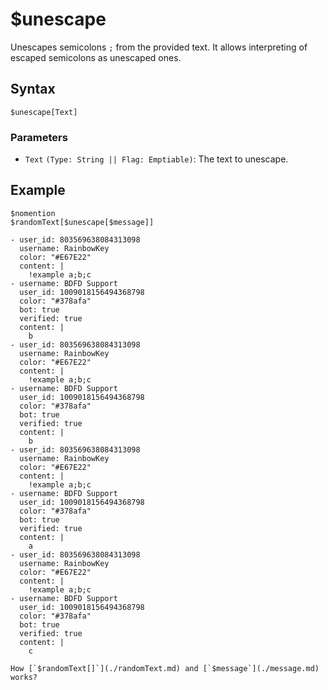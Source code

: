# $unescape
Unescapes semicolons `;` from the provided text. It allows interpreting of escaped semicolons as unescaped ones.

## Syntax
```
$unescape[Text]
```

### Parameters
- `Text` `(Type: String || Flag: Emptiable)`: The text to unescape.

## Example
```
$nomention
$randomText[$unescape[$message]]
```

``` discord yaml
- user_id: 803569638084313098
  username: RainbowKey
  color: "#E67E22"
  content: |
    !example a;b;c
- username: BDFD Support
  user_id: 1009018156494368798
  color: "#378afa"
  bot: true
  verified: true
  content: |
    b
- user_id: 803569638084313098
  username: RainbowKey
  color: "#E67E22"
  content: |
    !example a;b;c
- username: BDFD Support
  user_id: 1009018156494368798
  color: "#378afa"
  bot: true
  verified: true
  content: |
    b
- user_id: 803569638084313098
  username: RainbowKey
  color: "#E67E22"
  content: |
    !example a;b;c
- username: BDFD Support
  user_id: 1009018156494368798
  color: "#378afa"
  bot: true
  verified: true
  content: |
    a
- user_id: 803569638084313098
  username: RainbowKey
  color: "#E67E22"
  content: |
    !example a;b;c
- username: BDFD Support
  user_id: 1009018156494368798
  color: "#378afa"
  bot: true
  verified: true
  content: |
    c
```

```admonish question title="What is this?"
How [`$randomText[]`](./randomText.md) and [`$message`](./message.md) works?
```
